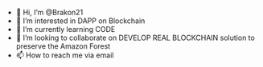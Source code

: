 - 👋 Hi, I’m @Brakon21
- 👀 I’m interested in DAPP on Blockchain
- 🌱 I’m currently learning CODE
- 💞️ I’m looking to collaborate on DEVELOP REAL BLOCKCHAIN solution to preserve the Amazon Forest
- 📫 How to reach me via email

<!---
Brakon21/Brakon21 is a ✨ special ✨ repository because its `README.md` (this file) appears on your GitHub profile.
You can click the Preview link to take a look at your changes.
--->
